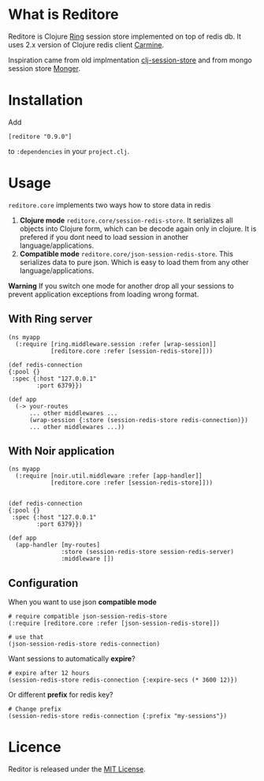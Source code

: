 # What is Reditore

Reditore is Clojure [Ring](https://github.com/ring-clojure/ring) session store implemented on top of redis db. It uses 2.x version of Clojure redis client [Carmine](https://github.com/ptaoussanis/carmine).

Inspiration came from old implmentation [clj-session-store](https://github.com/wuzhe/clj-redis-session) and from mongo session store [Monger](https://github.com/michaelklishin/monger).

# Installation

Add

```
[reditore "0.9.0"]
````

to `:dependencies` in your `project.clj`.

# Usage

`reditore.core` implements two ways how to store data in redis

1. **Clojure mode** `reditore.core/session-redis-store`. It serializes all objects into Clojure form, which can be decode again only in clojure. It is prefered if you dont need to load session in another language/applications.
2. **Compatible mode** `reditore.core/json-session-redis-store`. This serializes data to pure json. Which is easy to load them from any other language/applications.

**Warning** If you switch one mode for another drop all your sessions to prevent application exceptions from loading wrong format.

## With Ring server

```
(ns myapp
  (:require [ring.middleware.session :refer [wrap-session]]
            [reditore.core :refer [session-redis-store]]))

(def redis-connection
{:pool {}
 :spec {:host "127.0.0.1"
		:port 6379}})

(def app
  (-> your-routes
      ... other middlewares ...
      (wrap-session {:store (session-redis-store redis-connection)})
      ... other middlewares ...))
```

## With Noir application
```
(ns myapp
  (:require [noir.util.middleware :refer [app-handler]]
            [reditore.core :refer [session-redis-store]]))


(def redis-connection
{:pool {}
 :spec {:host "127.0.0.1"
		:port 6379}})

(def app
  (app-handler [my-routes]
			   :store (session-redis-store session-redis-server)
			   :middleware [])
```

## Configuration

When you want to use json **compatible mode**

```
# require compatible json-session-redis-store
(:require [reditore.core :refer [json-session-redis-store]])
```
```
# use that 
(json-session-redis-store redis-connection)
```

Want sessions to automatically **expire**?

```
# expire after 12 hours
(session-redis-store redis-connection {:expire-secs (* 3600 12)})
```
Or different **prefix** for redis key?

```
# Change prefix
(session-redis-store redis-connection {:prefix "my-sessions"})
```

# Licence

Reditor is released under the [MIT License](http://www.opensource.org/licenses/MIT).